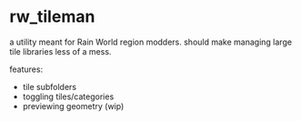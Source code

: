 # rw_tileman

a utility meant for Rain World region modders. should make managing large tile libraries less of a mess.

features:

- tile subfolders 
- toggling tiles/categories
- previewing geometry (wip)
